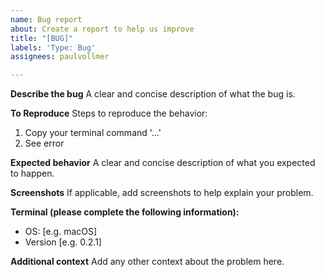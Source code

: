 ```yaml
---
name: Bug report
about: Create a report to help us improve
title: "[BUG]"
labels: 'Type: Bug'
assignees: paulvollmer

---
```


**Describe the bug**
A clear and concise description of what the bug is.

**To Reproduce**
Steps to reproduce the behavior:
1. Copy your terminal command '...'
2. See error

**Expected behavior**
A clear and concise description of what you expected to happen.

**Screenshots**
If applicable, add screenshots to help explain your problem.

**Terminal (please complete the following information):**
 - OS: [e.g. macOS]
 - Version [e.g. 0.2.1]

**Additional context**
Add any other context about the problem here.
